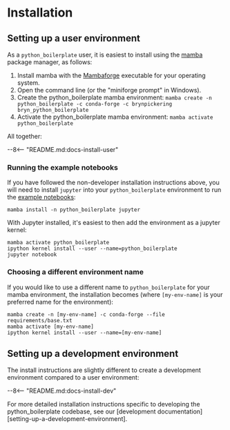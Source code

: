 
# Installation

## Setting up a user environment

As a `python_boilerplate` user, it is easiest to install using the [mamba](https://mamba.readthedocs.io/en/latest/index.html) package manager, as follows:

1. Install mamba with the [Mambaforge](https://github.com/conda-forge/miniforge#mambaforge) executable for your operating system.
1. Open the command line (or the "miniforge prompt" in Windows).
1. Create the python_boilerplate mamba environment: `mamba create -n python_boilerplate -c conda-forge -c brynpickering bryn_python_boilerplate`
1. Activate the python_boilerplate mamba environment: `mamba activate python_boilerplate`

All together:

--8<-- "README.md:docs-install-user"

### Running the example notebooks

If you have followed the non-developer installation instructions above, you will need to install `jupyter` into your `python_boilerplate` environment to run the [example notebooks](https://github.com/brynpickering/python_boilerplate/tree/main/examples):

``` shell
mamba install -n python_boilerplate jupyter
```

With Jupyter installed, it's easiest to then add the environment as a jupyter kernel:

``` shell
mamba activate python_boilerplate
ipython kernel install --user --name=python_boilerplate
jupyter notebook
```

### Choosing a different environment name

If you would like to use a different name to `python_boilerplate` for your mamba environment, the installation becomes (where `[my-env-name]` is your preferred name for the environment):

``` shell
mamba create -n [my-env-name] -c conda-forge --file requirements/base.txt
mamba activate [my-env-name]
ipython kernel install --user --name=[my-env-name]
```

## Setting up a development environment

The install instructions are slightly different to create a development environment compared to a user environment:

--8<-- "README.md:docs-install-dev"

For more detailed installation instructions specific to developing the python_boilerplate codebase, see our [development documentation][setting-up-a-development-environment].
